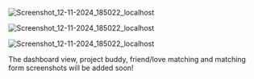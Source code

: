 ![Screenshot_12-11-2024_185022_localhost](https://github.com/user-attachments/assets/55febe2c-94e8-41af-9336-a88dcf3ee661)

![Screenshot_12-11-2024_185022_localhost](https://github.com/user-attachments/assets/77ad0048-9a4d-4e3d-8a3b-ad3a83f3cdae)

![Screenshot_12-11-2024_185022_localhost](https://github.com/user-attachments/assets/fb6268aa-01a8-4138-958a-6da08f663504)

The dashboard view, project buddy, friend/love matching and matching form screenshots will be added soon!
